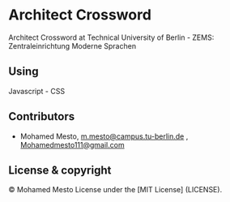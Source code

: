 # Architect Crossword
Architect Crossword at Technical University of Berlin - ZEMS: Zentraleinrichtung Moderne Sprachen

## Using
Javascript - CSS


## Contributors
- Mohamed Mesto, m.mesto@campus.tu-berlin.de  , Mohamedmesto111@gmail.com


## License & copyright
© Mohamed Mesto
License under the [MIT License] (LICENSE).
